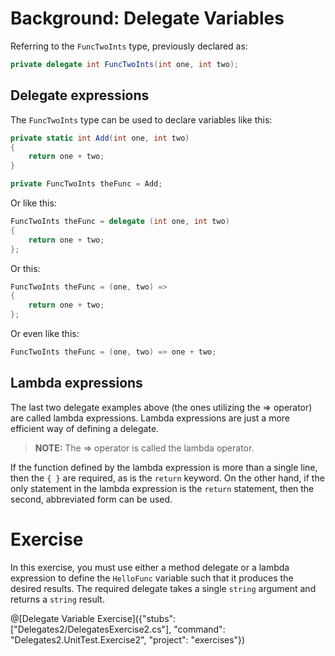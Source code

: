 [//]: # (GENERATED FILE -- DO NOT EDIT)
# Background: Delegate Variables

Referring to the `FuncTwoInts` type, previously declared as:

```csharp
private delegate int FuncTwoInts(int one, int two);
```

## Delegate expressions
The `FuncTwoInts` type can be used to declare variables like this:

```csharp
private static int Add(int one, int two)
{
    return one + two;
}

private FuncTwoInts theFunc = Add;
```

Or like this:

```csharp
FuncTwoInts theFunc = delegate (int one, int two)
{
    return one + two;
};
```

Or this:

```csharp
FuncTwoInts theFunc = (one, two) =>
{
    return one + two;
};
```

Or even like this:

```csharp
FuncTwoInts theFunc = (one, two) => one + two;
```

## Lambda expressions
The last two delegate examples above (the ones utilizing the => operator) are called lambda expressions. Lambda expressions are just a more efficient way of defining a delegate.

> **NOTE:** The => operator is called the lambda operator.

If the function defined by the lambda expression is more than a single line, then the `{ }` are required, as is the `return` keyword. On the other hand, if the only statement in the lambda expression is the `return` statement, then the second, abbreviated form can be used.

# Exercise
In this exercise, you must use either a method delegate or a lambda expression to define the `HelloFunc` variable such that it produces the desired results. The required delegate takes a single `string` argument and returns a `string` result.

@[Delegate Variable Exercise]({"stubs": ["Delegates2/DelegatesExercise2.cs"], "command": "Delegates2.UnitTest.Exercise2", "project": "exercises"})
